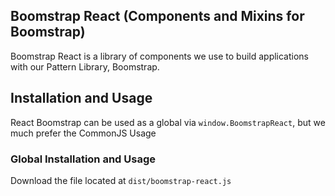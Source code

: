## Boomstrap React (Components and Mixins for Boomstrap)

Boomstrap React is a library of components we use to build applications with our Pattern Library, Boomstrap.

## Installation and Usage

React Boomstrap can be used as a global via `window.BoomstrapReact`, but we much prefer the CommonJS Usage

### Global Installation and Usage

Download the file located at `dist/boomstrap-react.js`
